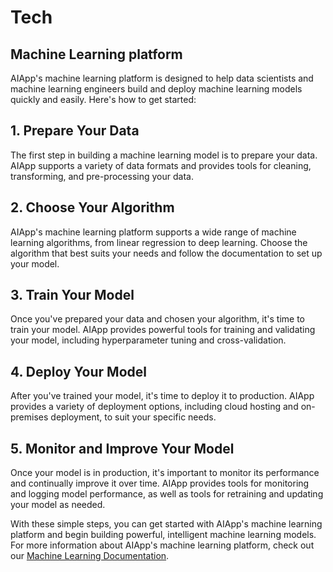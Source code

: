 # Tech

## Machine Learning platform

AIApp's machine learning platform is designed to help data scientists and machine learning engineers build and deploy machine learning models quickly and easily. Here's how to get started:

## 1. Prepare Your Data

The first step in building a machine learning model is to prepare your data. AIApp supports a variety of data formats and provides tools for cleaning, transforming, and pre-processing your data.

## 2. Choose Your Algorithm

AIApp's machine learning platform supports a wide range of machine learning algorithms, from linear regression to deep learning. Choose the algorithm that best suits your needs and follow the documentation to set up your model.

## 3. Train Your Model

Once you've prepared your data and chosen your algorithm, it's time to train your model. AIApp provides powerful tools for training and validating your model, including hyperparameter tuning and cross-validation.

## 4. Deploy Your Model

After you've trained your model, it's time to deploy it to production. AIApp provides a variety of deployment options, including cloud hosting and on-premises deployment, to suit your specific needs.

## 5. Monitor and Improve Your Model

Once your model is in production, it's important to monitor its performance and continually improve it over time. AIApp provides tools for monitoring and logging model performance, as well as tools for retraining and updating your model as needed.

With these simple steps, you can get started with AIApp's machine learning platform and begin building powerful, intelligent machine learning models. For more information about AIApp's machine learning platform, check out our [Machine Learning Documentation](/ml-docs).

